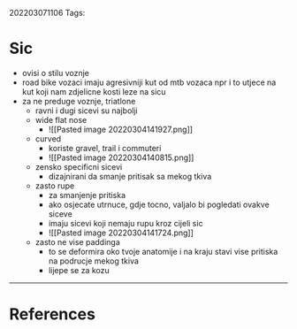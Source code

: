 202203071106
Tags: 
# Sic
- ovisi o stilu voznje
- road bike vozaci imaju agresivniji kut od mtb vozaca npr i to utjece na kut koji nam zdjelicne kosti leze na sicu
- za ne preduge voznje, triatlone
	- ravni i dugi sicevi su najbolji
	- wide flat nose
		- ![[Pasted image 20220304141927.png]]
	- curved
		- koriste gravel, trail i commuteri
		- ![[Pasted image 20220304140815.png]]
	- zensko specificni sicevi
		- dizajnirani da smanje pritisak sa mekog tkiva
	- zasto rupe
		- za smanjenje pritiska 
		- ako osjecate utrnuce, gdje tocno, valjalo bi pogledati ovakve siceve
		- imaju sicevi koji nemaju rupu kroz cijeli sic
		- ![[Pasted image 20220304141724.png]]
	- zasto ne vise paddinga
		- to se deformira oko tvoje anatomije i na kraju stavi vise pritiska na podrucje mekog tkiva
		- lijepe se za kozu


---
# References
